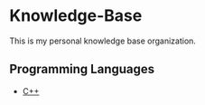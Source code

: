 # Knowledge-Base
This is my personal knowledge base organization.

## Programming Languages
+ [C++](./programming_languages/c++.md)